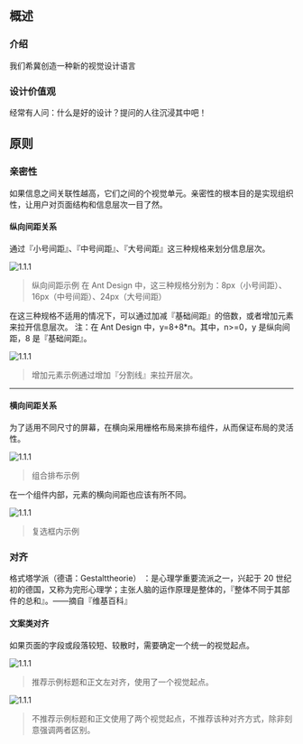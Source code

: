 ## 概述
### 介绍
我们希冀创造一种新的视觉设计语言

### 设计价值观
经常有人问：什么是好的设计？提问的人往沉浸其中吧！

## 原则

### 亲密性
如果信息之间关联性越高，它们之间的个视觉单元。亲密性的根本目的是实现组织性，让用户对页面结构和信息层次一目了然。
#### 纵向间距关系
 通过『小号间距』、『中号间距』、『大号间距』这三种规格来划分信息层次。

![1.1.1](1.1.1.png)
> 纵向间距示例 在 Ant Design 中，这三种规格分别为：8px（小号间距）、16px（中号间距）、24px（大号间距）

在这三种规格不适用的情况下，可以通过加减『基础间距』的倍数，或者增加元素来拉开信息层次。
注：在 Ant Design 中，y=8+8*n。其中，n>=0，y 是纵向间距，8 是『基础间距』。

![1.1.1](1.1.2.png)
> 增加元素示例通过增加『分割线』来拉开层次。

<hr>

#### 横向间距关系
为了适用不同尺寸的屏幕，在横向采用栅格布局来排布组件，从而保证布局的灵活性。

![1.1.1](1.1.3.png)
> 组合排布示例

在一个组件内部，元素的横向间距也应该有所不同。

![1.1.1](1.1.4.png)
> 复选框内示例

### 对齐
格式塔学派（德语：Gestalttheorie） ：是心理学重要流派之一，兴起于 20 世纪初的德国，又称为完形心理学；主张人脑的运作原理是整体的，『整体不同于其部件的总和』。——摘自『维基百科』

#### 文案类对齐
如果页面的字段或段落较短、较散时，需要确定一个统一的视觉起点。

![1.1.1](1.1.5.png) 
> 推荐示例标题和正文左对齐，使用了一个视觉起点。

![1.1.1](1.1.6.png)
> 不推荐示例标题和正文使用了两个视觉起点，不推荐该种对齐方式，除非刻意强调两者区别。
